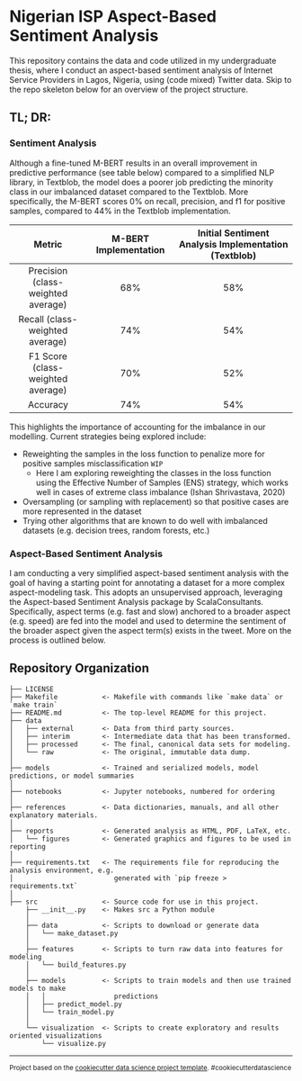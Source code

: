 Nigerian ISP Aspect-Based Sentiment Analysis
==============================
This repository contains the data and code utilized in my undergraduate thesis, where I conduct an aspect-based sentiment analysis of Internet Service Providers in Lagos, Nigeria, using (code mixed) Twitter data. Skip to the repo skeleton below for an overview of the project structure.

## TL; DR:

### Sentiment Analysis
Although a fine-tuned M-BERT results in an overall improvement in predictive performance (see table below) compared to a simplified NLP library, in Textblob, the model does a poorer job predicting the minority class in our imbalanced dataset compared to the Textblob. More specifically, the M-BERT scores 0% on recall, precision, and f1 for positive samples, compared to 44% in the Textblob implementation.

|               Metric               | M-BERT Implementation | Initial Sentiment Analysis Implementation (Textblob) |
|:----------------------------------:|:---------------------:|:----------------------------------------------------:|
| Precision (class-weighted average) |          68%          |                          58%                         |
|   Recall (class-weighted average)  |          74%          |                          54%                         |
|  F1 Score (class-weighted average) |          70%          |                          52%                         |
|              Accuracy              |          74%          |                          54%                         |

This highlights the importance of accounting for the imbalance in our modelling. Current strategies being explored include:
- Reweighting the samples in the loss function to penalize more for positive samples misclassification `WIP`
    - Here I am exploring reweighting the classes in the loss function using the Effective Number of Samples (ENS) strategy, which works well in cases of extreme class imbalance (Ishan Shrivastava, 2020)
- Oversampling (or sampling with replacement) so that positive cases are more represented in the dataset
- Trying other algorithms that are known to do well with imbalanced datasets (e.g. decision trees, random forests, etc.)

### Aspect-Based Sentiment Analysis
I am conducting a very simplified aspect-based sentiment analysis with the goal of having a starting point for annotating a dataset for a more complex aspect-modeling task. This adopts an unsupervised approach, leveraging the Aspect-based Sentiment Analysis package by ScalaConsultants. Specifically, aspect terms (e.g. fast and slow) anchored to a broader aspect (e.g. speed) are fed into the model and used to determine the sentiment of the broader aspect given the aspect term(s) exists in the tweet. More on the process is outlined below.


Repository Organization
------------

    ├── LICENSE
    ├── Makefile           <- Makefile with commands like `make data` or `make train`
    ├── README.md          <- The top-level README for this project.
    ├── data
    │   ├── external       <- Data from third party sources.
    │   ├── interim        <- Intermediate data that has been transformed.
    │   ├── processed      <- The final, canonical data sets for modeling.
    │   └── raw            <- The original, immutable data dump.
    │
    ├── models             <- Trained and serialized models, model predictions, or model summaries
    │
    ├── notebooks          <- Jupyter notebooks, numbered for ordering
    │
    ├── references         <- Data dictionaries, manuals, and all other explanatory materials.
    │
    ├── reports            <- Generated analysis as HTML, PDF, LaTeX, etc.
    │   └── figures        <- Generated graphics and figures to be used in reporting
    │
    ├── requirements.txt   <- The requirements file for reproducing the analysis environment, e.g.
    │                         generated with `pip freeze > requirements.txt`
    │
    ├── src                <- Source code for use in this project.
        ├── __init__.py    <- Makes src a Python module
        │
        ├── data           <- Scripts to download or generate data
        │   └── make_dataset.py
        │
        ├── features       <- Scripts to turn raw data into features for modeling
        │   └── build_features.py
        │
        ├── models         <- Scripts to train models and then use trained models to make
        │   │                 predictions
        │   ├── predict_model.py
        │   └── train_model.py
        │
        └── visualization  <- Scripts to create exploratory and results oriented visualizations
            └── visualize.py
    


--------

<p><small>Project based on the <a target="_blank" href="https://drivendata.github.io/cookiecutter-data-science/">cookiecutter data science project template</a>. #cookiecutterdatascience</small></p>
